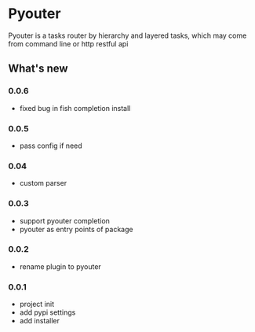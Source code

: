 # Pyouter
Pyouter is a tasks router by  hierarchy and layered tasks, which may come from command line or http restful api

## What's new

### 0.0.6

 - fixed bug in fish completion install

### 0.0.5

 - pass config if need

### 0.04
 - custom parser 

### 0.0.3
 - support pyouter completion
 - pyouter as entry points of package

### 0.0.2

 - rename plugin to pyouter

### 0.0.1

 - project init
 - add pypi settings
 - add installer